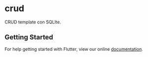 # crud

CRUD template con SQLIte.

## Getting Started

For help getting started with Flutter, view our online
[documentation](https://flutter.io/).
